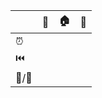 
|       | 🔋  | 🏠  | 🔪  |
| ----- | --- | --- | --- |
| ⏰     |     |     |     |
| ⏮️    |     |     |     |
| 🔮/🎲 |     |     |     |
